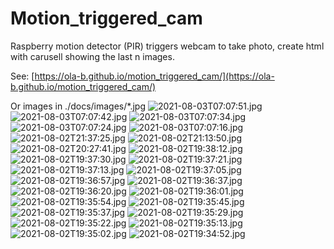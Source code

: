 # Motion_triggered_cam
Raspberry motion detector (PIR) triggers webcam to take photo, create html with carusell showing the last n images.

See: [https://ola-b.github.io/motion_triggered_cam/](https://ola-b.github.io/motion_triggered_cam/)


Or images in ./docs/images/*.jpg
![2021-08-03T07:07:51.jpg](https://github.com/Ola-B/motion_triggered_cam/blob/main/docs/images/2021-08-03T07:07:51.jpg "2021-08-03T07:07:51.jpg")
![2021-08-03T07:07:42.jpg](https://github.com/Ola-B/motion_triggered_cam/blob/main/docs/images/2021-08-03T07:07:42.jpg "2021-08-03T07:07:42.jpg")
![2021-08-03T07:07:34.jpg](https://github.com/Ola-B/motion_triggered_cam/blob/main/docs/images/2021-08-03T07:07:34.jpg "2021-08-03T07:07:34.jpg")
![2021-08-03T07:07:24.jpg](https://github.com/Ola-B/motion_triggered_cam/blob/main/docs/images/2021-08-03T07:07:24.jpg "2021-08-03T07:07:24.jpg")
![2021-08-03T07:07:16.jpg](https://github.com/Ola-B/motion_triggered_cam/blob/main/docs/images/2021-08-03T07:07:16.jpg "2021-08-03T07:07:16.jpg")
![2021-08-02T21:37:25.jpg](https://github.com/Ola-B/motion_triggered_cam/blob/main/docs/images/2021-08-02T21:37:25.jpg "2021-08-02T21:37:25.jpg")
![2021-08-02T21:13:50.jpg](https://github.com/Ola-B/motion_triggered_cam/blob/main/docs/images/2021-08-02T21:13:50.jpg "2021-08-02T21:13:50.jpg")
![2021-08-02T20:27:41.jpg](https://github.com/Ola-B/motion_triggered_cam/blob/main/docs/images/2021-08-02T20:27:41.jpg "2021-08-02T20:27:41.jpg")
![2021-08-02T19:38:12.jpg](https://github.com/Ola-B/motion_triggered_cam/blob/main/docs/images/2021-08-02T19:38:12.jpg "2021-08-02T19:38:12.jpg")
![2021-08-02T19:37:30.jpg](https://github.com/Ola-B/motion_triggered_cam/blob/main/docs/images/2021-08-02T19:37:30.jpg "2021-08-02T19:37:30.jpg")
![2021-08-02T19:37:21.jpg](https://github.com/Ola-B/motion_triggered_cam/blob/main/docs/images/2021-08-02T19:37:21.jpg "2021-08-02T19:37:21.jpg")
![2021-08-02T19:37:13.jpg](https://github.com/Ola-B/motion_triggered_cam/blob/main/docs/images/2021-08-02T19:37:13.jpg "2021-08-02T19:37:13.jpg")
![2021-08-02T19:37:05.jpg](https://github.com/Ola-B/motion_triggered_cam/blob/main/docs/images/2021-08-02T19:37:05.jpg "2021-08-02T19:37:05.jpg")
![2021-08-02T19:36:57.jpg](https://github.com/Ola-B/motion_triggered_cam/blob/main/docs/images/2021-08-02T19:36:57.jpg "2021-08-02T19:36:57.jpg")
![2021-08-02T19:36:37.jpg](https://github.com/Ola-B/motion_triggered_cam/blob/main/docs/images/2021-08-02T19:36:37.jpg "2021-08-02T19:36:37.jpg")
![2021-08-02T19:36:20.jpg](https://github.com/Ola-B/motion_triggered_cam/blob/main/docs/images/2021-08-02T19:36:20.jpg "2021-08-02T19:36:20.jpg")
![2021-08-02T19:36:01.jpg](https://github.com/Ola-B/motion_triggered_cam/blob/main/docs/images/2021-08-02T19:36:01.jpg "2021-08-02T19:36:01.jpg")
![2021-08-02T19:35:54.jpg](https://github.com/Ola-B/motion_triggered_cam/blob/main/docs/images/2021-08-02T19:35:54.jpg "2021-08-02T19:35:54.jpg")
![2021-08-02T19:35:45.jpg](https://github.com/Ola-B/motion_triggered_cam/blob/main/docs/images/2021-08-02T19:35:45.jpg "2021-08-02T19:35:45.jpg")
![2021-08-02T19:35:37.jpg](https://github.com/Ola-B/motion_triggered_cam/blob/main/docs/images/2021-08-02T19:35:37.jpg "2021-08-02T19:35:37.jpg")
![2021-08-02T19:35:29.jpg](https://github.com/Ola-B/motion_triggered_cam/blob/main/docs/images/2021-08-02T19:35:29.jpg "2021-08-02T19:35:29.jpg")
![2021-08-02T19:35:22.jpg](https://github.com/Ola-B/motion_triggered_cam/blob/main/docs/images/2021-08-02T19:35:22.jpg "2021-08-02T19:35:22.jpg")
![2021-08-02T19:35:13.jpg](https://github.com/Ola-B/motion_triggered_cam/blob/main/docs/images/2021-08-02T19:35:13.jpg "2021-08-02T19:35:13.jpg")
![2021-08-02T19:35:02.jpg](https://github.com/Ola-B/motion_triggered_cam/blob/main/docs/images/2021-08-02T19:35:02.jpg "2021-08-02T19:35:02.jpg")
![2021-08-02T19:34:52.jpg](https://github.com/Ola-B/motion_triggered_cam/blob/main/docs/images/2021-08-02T19:34:52.jpg "2021-08-02T19:34:52.jpg")
